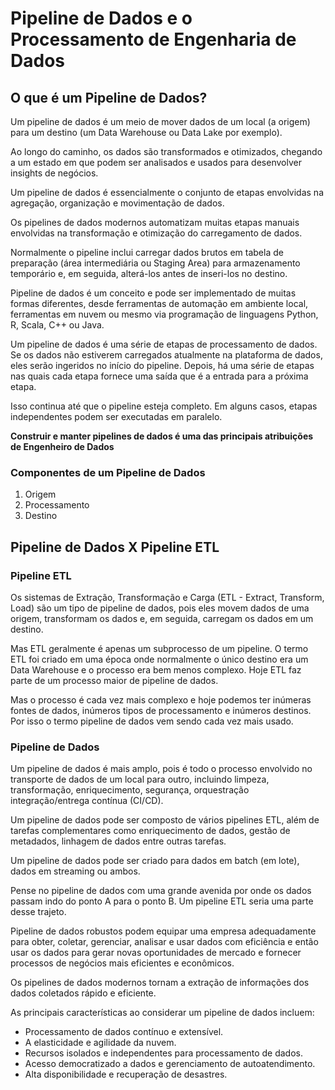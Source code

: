 # Pipeline de Dados e o Processamento de Engenharia de Dados

## O que é um Pipeline de Dados?

Um pipeline de dados é um meio de mover dados de um local (a origem) para um destino (um Data Warehouse ou Data Lake por exemplo).

Ao longo do caminho, os dados são transformados e otimizados, chegando a um estado em que podem ser analisados e usados para desenvolver insights de negócios.

Um pipeline de dados é essencialmente o conjunto de etapas envolvidas na agregação, organização e movimentação de dados.

Os pipelines de dados modernos automatizam muitas etapas manuais envolvidas na transformação e otimização do carregamento de dados.

Normalmente o pipeline inclui carregar dados brutos em tabela de preparação (área intermediária ou Staging Area) para armazenamento temporário e, em seguida, alterá-los antes de inseri-los no destino.

Pipeline de dados é um conceito e pode ser implementado de muitas formas diferentes, desde ferramentas de automação em ambiente local, ferramentas em nuvem ou mesmo via programação de linguagens Python, R, Scala, C++ ou Java.

Um pipeline de dados é uma série de etapas de processamento de dados. Se os dados não estiverem carregados atualmente na plataforma de dados, eles serão ingeridos no início do pipeline. Depois, há uma série de etapas nas quais cada etapa fornece uma saída que é a entrada para a próxima etapa.

Isso continua até que o pipeline esteja completo. Em alguns casos, etapas independentes podem ser executadas em paralelo.

**Construir e manter pipelines de dados é uma das principais atribuições de Engenheiro de Dados**

### Componentes de um Pipeline de Dados

1. Origem
2. Processamento
3. Destino

## Pipeline de Dados X Pipeline ETL

### Pipeline ETL

Os sistemas de Extração, Transformação e Carga (ETL - Extract, Transform, Load) são um tipo de pipeline de dados, pois eles movem dados de uma origem, transformam os dados e, em seguida, carregam os dados em um destino.

Mas ETL geralmente é apenas um subprocesso de um pipeline. O termo ETL foi criado em uma época onde normalmente o único destino era um Data Warehouse e o processo era bem menos complexo. Hoje ETL faz parte de um processo maior de pipeline de dados.

Mas o processo é cada vez mais complexo e hoje podemos ter inúmeras fontes de dados, inúmeros tipos de processamento e inúmeros destinos. Por isso o termo pipeline de dados vem sendo cada vez mais usado.

### Pipeline de Dados

Um pipeline de dados é mais amplo, pois é todo o processo envolvido no transporte de dados de um local para outro, incluindo limpeza, transformação, enriquecimento, segurança, orquestração integração/entrega contínua (CI/CD).

Um pipeline de dados pode ser composto de vários pipelines ETL, além de tarefas complementares como enriquecimento de dados, gestão de metadados, linhagem de dados entre outras tarefas.

Um pipeline de dados pode ser criado para dados em batch (em lote), dados em streaming ou ambos.

Pense no pipeline de dados com uma grande avenida por onde os dados passam indo do ponto A para o ponto B. Um pipeline ETL seria uma parte desse trajeto.

Pipeline de dados robustos podem equipar uma empresa adequadamente para obter, coletar, gerenciar, analisar e usar dados com eficiência e então usar os dados para gerar novas oportunidades de mercado e fornecer processos de negócios mais eficientes e econômicos.

Os pipelines de dados modernos tornam a extração de informações dos dados coletados rápido e eficiente.

As principais características ao considerar um pipeline de dados incluem:

* Processamento de dados contínuo e extensível.
* A elasticidade e agilidade da nuvem.
* Recursos isolados e independentes para processamento de dados.
* Acesso democratizado a dados e gerenciamento de autoatendimento.
* Alta disponibilidade e recuperação de desastres.
